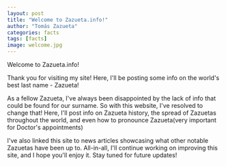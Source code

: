 ```yaml
---
layout: post
title: "Welcome to Zazueta.info!"
author: "Tomás Zazueta"
categories: facts
tags: [facts]
image: welcome.jpg
---
```


Welcome to Zazueta.info!

Thank you for visiting my site! Here, I'll be posting some info on the world's best last name - Zazueta! 

As a fellow Zazueta, I've always been disappointed by the lack of info that could be found for our surname. So with this website, I've resolved to change that! Here, I'll post info on Zazueta history, the spread of Zazuetas throughout the world, and even how to pronounce Zazueta(very important for Doctor's appointments)

I've also linked this site to news articles showcasing what other notable Zazuetas have been up to. All-in-all, I'll continue working on improving this site, and I hope you'll enjoy it. Stay tuned for future updates!